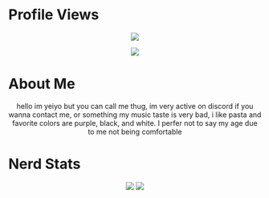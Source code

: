 # Profile Views
<p align = "center">
  <img src = "https://komarev.com/ghpvc/?username=thugging&color=a27dbe"/>
</p>
<p align = "center">
    <img src = "https://discord.c99.nl/widget/theme-3/924045799833350224.png"/>
</p>

# About Me
<p align = "center">
    hello im yeiyo but you can call me thug, im very active on discord if you wanna contact me, or something
    my music taste is very bad, i like pasta and favorite colors are purple, black, and white. I perfer not to say my age due to me not being comfortable
<p>

# Nerd Stats
<p align = "center">
    <img src = "https://github-readme-stats.vercel.app/api/top-langs/?username=thugging&layout=compact&theme=dark"/>
    <img src = "https://github-readme-stats.vercel.app/api?username=thugging&show_icons=true&theme=dracula"/>
</p>
